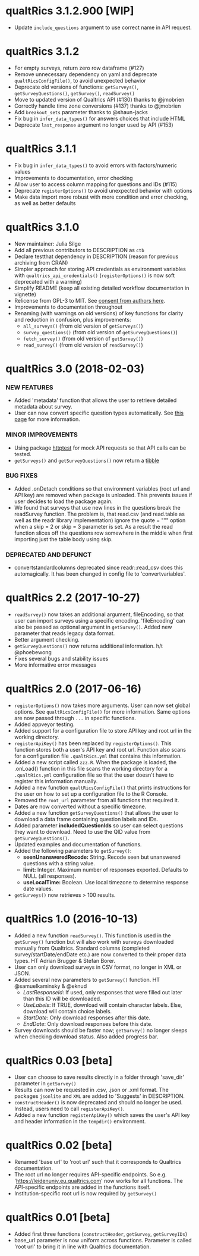 # qualtRics 3.1.2.900 [WIP]

- Update `include_questions` argument to use correct name in API request.

# qualtRics 3.1.2

- For empty surveys, return zero row dataframe (#127)
- Remove unnecessary dependency on yaml and deprecate `qualtRicsConfigFile()`, to avoid unexpected behavior
- Deprecate old versions of functions: `getSurveys()`, `getSurveyQuestions()`, `getSurvey()`, `readSurvey()`
- Move to updated version of Qualtrics API (#130) thanks to @jmobrien
- Correctly handle time zone conversions (#137) thanks to @jmobrien
- Add `breakout_sets` parameter thanks to @shaun-jacks
- Fix bug in `infer_data_types()` for answers choices that include HTML
- Deprecate `last_response` argument no longer used by API (#153)

# qualtRics 3.1.1

- Fix bug in `infer_data_types()` to avoid errors with factors/numeric values
- Improvements to documentation, error checking
- Allow user to access column mapping for questions and IDs (#115)
- Deprecate `registerOptions()` to avoid unexpected behavior with options
- Make data import more robust with more condition and error checking, as well as better defaults

# qualtRics 3.1.0

- New maintainer: Julia Silge
- Add all previous contributors to DESCRIPTION as `ctb`
- Declare testthat dependency in DESCRIPTION (reason for previous archiving from CRAN)
- Simpler approach for storing API credentials as environment variables with `qualtrics_api_credentials()` (`registerOptions()` is now soft deprecated with a warning)
- Simplify README (keep all existing detailed workflow documentation in vignette)
- Relicense from GPL-3 to MIT. See [consent from authors here](https://github.com/ropensci/qualtRics/issues/95).
- Improvements to documentation throughout
- Renaming (with warnings on old versions) of key functions for clarity and reduction in confusion, plus improvements:
  - `all_surveys()` (from old version of `getSurveys()`)
  - `survey_questions()` (from old version of `getSurveyQuestions()`)
  - `fetch_survey()` (from old version of `getSurvey()`)
  - `read_survey()` (from old version of `readSurvey()`)


qualtRics 3.0 (2018-02-03)
=========================

### NEW FEATURES

- Added 'metadata' function that allows the user to retrieve detailed metadata about survey.
- User can now convert specific question types automatically. See [this page](https://github.com/JasperHG90/qualtRics#automatic-conversion-of-variables) for more information.

### MINOR IMPROVEMENTS

- Using package [httptest](https://CRAN.R-project.org/package=httptest) for mock API requests so that API calls can be tested. 
- `getSurveys()` and `getSurveyQuestions()` now return a [tibble](https://CRAN.R-project.org/package=tibble)

### BUG FIXES

- Added .onDetach conditions so that environment variables (root url and API key) are removed when package is unloaded. This prevents issues if user decides to load the package again.
- We found that surveys that use new lines in the questions break the readSurvey function.
The problem is, that read.csv (and read.table as well as the readr library implementation) ignore the quote = "\"" option when a skip = 2 or skip = 3 parameter is set. As a result the read function slices off the questions row somewhere in the middle when first importing just the table body using skip.

### DEPRECATED AND DEFUNCT

- convertstandardcolumns deprecated since readr::read_csv does this automagically. It has been changed in config file to 'convertvariables'. 

qualtRics 2.2 (2017-10-27)
=========================

- `readSurvey()` now takes an additional argument, fileEncoding, so that user can import surveys using a specific encoding. 'fileEncoding' can also be passed as optional argument in `getSurvey()`. Added new parameter that reads legacy data format.
- Better argument checking.
- `getSurveyQuestions()` now returns additional information. h/t @phoebewong
- Fixes several bugs and stability issues
- More informative error messages

qualtRics 2.0 (2017-06-16)
=========================

- `registerOptions()` now takes more arguments. User can now set global options. See `qualtRicsConfigFile()` for more information. Same options are now passed through `...` in specific functions.
- Added appveyor testing.
- Added support for a configuration file to store API key and root url in the working directory.
- `registerApiKey()` has been replaced by `registerOptions()`. This function stores both a user's API key and root url. Function also scans for a configuration file `.qualtRics.yml` that contains this information.
- Added a new script called `zzz.R`. When the package is loaded, the .onLoad() function in this file scans the working directory for a `.qualtRics.yml` configuration file so that the user doesn't have to register this information manually.
- Added a new function `qualtRicsConfigFile()` that prints instructions for the user on how to set up a configuration file to the R Console.
- Removed the `root_url` parameter from all functions that required it.
- Dates are now converted without a specific timezone.
- Added a new function `getSurveyQuestions()` that allows the user to download a data frame containing question labels and IDs.
- Added parameter **includedQuestionIds** so user can select questions they want to download. Need to use the QID value from `getSurveyQuestions()`.
- Updated examples and documentation of functions.
- Added the following parameters to `getSurvey()`:
  - **seenUnansweredRecode:**  String. Recode seen but unanswered questions with a string value.
  - **limit:** Integer. Maximum number of responses exported. Defaults to NULL (all responses).
  - **useLocalTime:** Boolean. Use local timezone to determine response date values. 
- `getSurveys()` now retrieves > 100 results.

qualtRics 1.0 (2016-10-13)
=========================

- Added a new function `readSurvey()`. This function is used in the `getSurvey()` function but will also work with surveys downloaded manually from Qualtrics. Standard columns (completed survey/startDate/endDate etc.) are now converted to their proper data types. HT Adrian Brugger & Stefan Borer.
- User can only download surveys in CSV format, no longer in XML or JSON. 
- Added several new parameters to `getSurvey()` function. HT @samuelkaminsky & @eknud
  * *LastResponseId*: If used, only responses that were filled out later than this ID will be downloaded. 
  * *UseLabels*: If TRUE, download will contain character labels. Else, download will contain choice labels.
  * *StartDate*: Only download responses after this date.
  * *EndDate*: Only download responses before this date.
- Survey downloads should be faster now; `getSurvey()` no longer sleeps when checking download status. Also added progress bar.

qualtRics 0.03 [beta] 
=========================

- User can choose to save results directly in a folder through 'save_dir' parameter in `getSurvey()`
- Results can now be requested in .csv, .json or .xml format. The packages `jsonlite` and `XML` are added to 'Suggests' in DESCRIPTION.
- `constructHeader()` is now deprecated and should no longer be used. Instead, users need to call `registerApiKey()`.
- Added a new function `registerApiKey()` which saves the user's API key and header information in the `tempdir()` environment. 

qualtRics 0.02 [beta] 
=========================

- Renamed 'base url' to 'root url' such that it corresponds to Qualtrics documentation.
- The root url no longer requires API-specific endpoints. So e.g. 'https://leidenuniv.eu.qualtrics.com' now works for all functions. The API-specific endpoints are added in the functions itself.
- Institution-specific root url is now required by `getSurvey()`

qualtRics 0.01 [beta] 
=========================

- Added first three functions (`constructHeader`, `getSurvey`, `getSurveyIDs`)
- base_url parameter is now uniform across functions. Parameter is called 'root url' to bring it in line with Qualtrics documentation.
